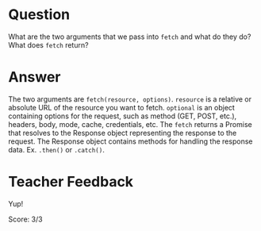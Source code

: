 # Question
What are the two arguments that we pass into `fetch` and what do they do? What does `fetch` return?

# Answer
The two arguments are `fetch(resource, options)`. `resource` is a relative or absolute URL of the resource you want to fetch. `optional` is an object containing options for the request, such as method (GET, POST, etc.), headers, body, mode, cache, credentials, etc. The `fetch` returns a Promise that resolves to the Response object representing the response to the request. The Response object contains methods for handling the response data. Ex. `.then()` or `.catch()`.

# Teacher Feedback

Yup!

Score: 3/3